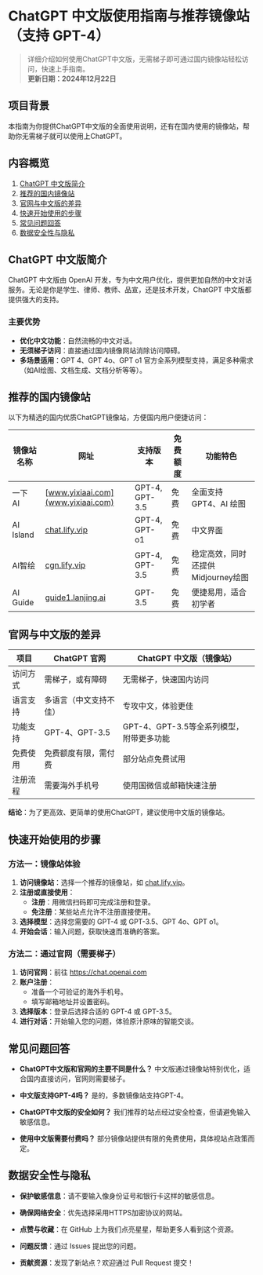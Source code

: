 # ChatGPT 中文版使用指南与推荐镜像站（支持 GPT-4）

> 详细介绍如何使用ChatGPT中文版，无需梯子即可通过国内镜像站轻松访问，快速上手指南。  
> **更新日期：2024年12月22日**

## 项目背景

本指南为你提供ChatGPT中文版的全面使用说明，还有在国内使用的镜像站，帮助你无需梯子就可以使用上ChatGPT。

## 内容概览

1. [ChatGPT 中文版简介](#chatgpt-中文版简介)
2. [推荐的国内镜像站](#推荐的国内镜像站)
3. [官网与中文版的差异](#官网与中文版的差异)
4. [快速开始使用的步骤](#快速开始使用的步骤)
5. [常见问题回答](#常见问题回答)
6. [数据安全性与隐私](#数据安全性与隐私)

## ChatGPT 中文版简介

ChatGPT 中文版由 OpenAI 开发，专为中文用户优化，提供更加自然的中文对话服务。无论是你是学生、律师、教师、品宣，还是技术开发，ChatGPT 中文版都提供强大的支持。

### 主要优势

- **优化中文功能**：自然流畅的中文对话。
- **无须梯子访问**：直接通过国内镜像网站消除访问障碍。
- **多场景适用**：GPT 4、GPT 4o、GPT o1 官方全系列模型支持，满足多种需求（如AI绘图、文档生成、文档分析等等）。

## 推荐的国内镜像站

以下为精选的国内优质ChatGPT镜像站，方便国内用户便捷访问：

| 镜像站名称  | 网址              | 支持版本       | 免费额度 | 功能特色               |
|------------|-------------------|----------------|----------|------------------------|
| 一下 AI    | [www.yixiaai.com](www.yixiaai.com)     | GPT-4, GPT-3.5 | 免费     | 全面支持 GPT4、AI 绘图 |
| AI Island |[chat.lify.vip](https://chat.lify.vip)         | GPT-4, GPT-o1  | 免费     | 中文界面         |
| AI智绘   | [cgn.lify.vip](https://cgn.lify.vip)| GPT-4, GPT-3.5 | 免费     | 稳定高效，同时还提供Midjourney绘图     |
|AI Guide   | [guide1.lanjing.ai](https://guide1.lanjing.ai)     | GPT-3.5        | 免费     | 便捷易用，适合初学者   |

## 官网与中文版的差异

| 项目      | ChatGPT 官网      | ChatGPT 中文版（镜像站） |
|-----------|-------------------|--------------------------|
| 访问方式  | 需梯子，或有障碍   | 无需梯子，快速国内访问   |
| 语言支持  | 多语言（中文支持不佳） | 专攻中文，体验更佳     |
| 功能支持  | GPT-4、GPT-3.5    | GPT-4、GPT-3.5等全系列模型，附带更多功能 |
| 免费使用  | 免费额度有限，需付费 | 部分站点免费试用       |
| 注册流程  | 需要海外手机号     | 使用国微信或邮箱快速注册 |

**结论**：为了更高效、更简单的使用ChatGPT，建议使用中文版的镜像站。

## 快速开始使用的步骤

### 方法一：镜像站体验

1. **访问镜像站**：选择一个推荐的镜像站，如 [chat.lify.vip](https://chat.lify.vip)。
2. **注册或直接使用**：
   - **注册**：用微信扫码即可完成注册和登录。
   - **免注册**：某些站点允许不注册直接使用。
3. **选择模型**：选择您需要的 GPT-4 或 GPT-3.5、GPT 4o、GPT o1。
4. **开始会话**：输入问题，获取快速而准确的答案。

### 方法二：通过官网（需要梯子）

1. **访问官网**：前往 <https://chat.openai.com>
2. **账户注册**：
   - 准备一个可验证的海外手机号。
   - 填写邮箱地址并设置密码。
3. **选择版本**：登录后选择合适的 GPT-4 或 GPT-3.5。
4. **进行对话**：开始输入您的问题，体验原汁原味的智能交谈。

## 常见问题回答

- **ChatGPT中文版和官网的主要不同是什么？**
  中文版通过镜像站特别优化，适合国内直接访问，官网则需要梯子。

- **中文版支持GPT-4吗？**
  是的，多数镜像站支持GPT-4。

- **ChatGPT中文版的安全如何？**
  我们推荐的站点经过安全检查，但请避免输入敏感信息。

- **使用中文版需要付费吗？**
  部分镜像站提供有限的免费使用，具体视站点政策而定。

## 数据安全性与隐私

- **保护敏感信息**：请不要输入像身份证号和银行卡这样的敏感信息。
- **确保网络安全**：优先选择采用HTTPS加密协议的网站。


- **点赞与收藏**：在 GitHub 上为我们点亮星星，帮助更多人看到这个资源。
- **问题反馈**：通过 Issues 提出您的问题。
- **贡献资源**：发现了新站点？欢迎通过 Pull Request 提交！
